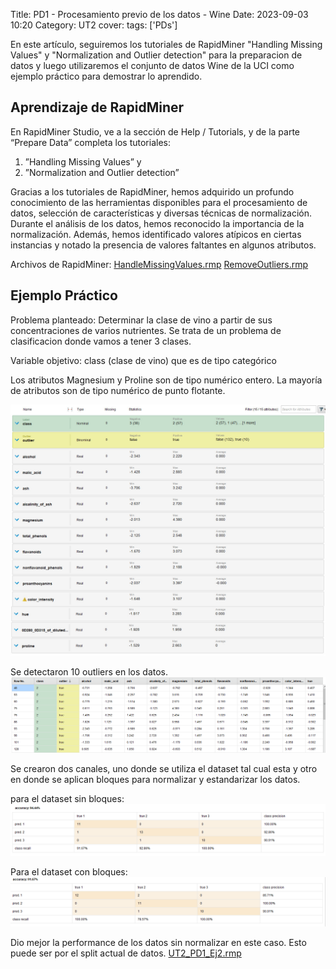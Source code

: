 Title: PD1 - Procesamiento previo de los datos - Wine
Date: 2023-09-03 10:20
Category: UT2
cover:
tags: ['PDs'] 

En este artículo, seguiremos los tutoriales de RapidMiner "Handling Missing Values" y "Normalization and Outlier detection" para la preparacion de datos y luego utilizaremos el conjunto de datos Wine de la UCI como ejemplo práctico para demostrar lo aprendido.

## Aprendizaje de RapidMiner
En RapidMiner Studio, ve a la sección de Help / Tutorials, y de la parte “Prepare Data” completa
los tutoriales:
1. ”Handling Missing Values” y
2. ”Normalization and Outlier detection”

Gracias a los tutoriales de RapidMiner, hemos adquirido un profundo conocimiento de las herramientas disponibles para el procesamiento de datos, selección de características y diversas técnicas de normalización.
Durante el análisis de los datos, hemos reconocido la importancia de la normalización. Además, hemos identificado valores atípicos en ciertas instancias y notado la presencia de valores faltantes en algunos atributos.

Archivos de RapidMiner:
[HandleMissingValues.rmp](https://github.com/gcabrera243/portafolioIA/blob/main/content/UT3/PDs/PD1/HandleMissingValues.rmp?raw=true)
[RemoveOutliers.rmp](https://github.com/gcabrera243/portafolioIA/blob/main/content/UT3/PDs/PD1/RemoveOutliers.rmp?raw=true)

## Ejemplo Práctico
Problema planteado: Determinar la clase de vino a partir de sus concentraciones de varios nutrientes. Se trata de un problema de clasificacion donde vamos a tener 3 clases.


Variable objetivo: class (clase de vino) que es de tipo categórico


Los atributos Magnesium y Proline son de tipo numérico entero.
La mayoría de atributos son de tipo numérico de punto flotante.

![atributos](https://github.com/gcabrera243/portafolioIA/blob/main/content/UT2/PDs/PD1/atributos.jpg?raw=true)

Se detectaron 10 outliers en los datos.
![outliers](https://github.com/gcabrera243/portafolioIA/blob/main/content/UT2/PDs/PD1/Outliers.png?raw=true)


Se crearon dos canales, uno donde se utiliza el dataset tal cual esta y otro en donde se aplican bloques para normalizar y estandarizar los datos.

para el dataset sin bloques:
![performance](https://github.com/gcabrera243/portafolioIA/blob/main/content/UT2/PDs/PD1/PerformanceSinNormalizar.png?raw=true)

Para el dataset con bloques:
![performance](https://github.com/gcabrera243/portafolioIA/blob/main/content/UT2/PDs/PD1/PerformanceNormalizado.png?raw=true)

Dio mejor la performance de los datos sin normalizar en este caso. Esto puede ser por el split actual de datos.
[UT2_PD1_Ej2.rmp](https://github.com/gcabrera243/portafolioIA/blob/main/content/UT3/PDs/PD1/UT2_PD1_Ej2.rmp?raw=true)


